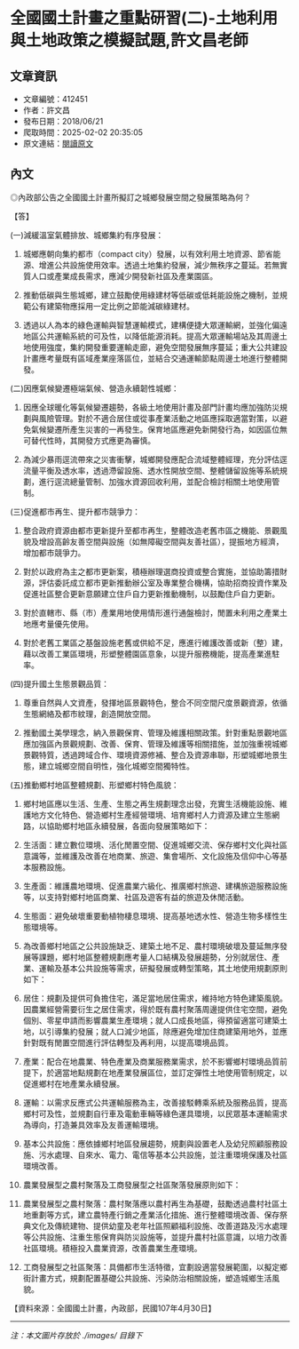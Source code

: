 # 全國國土計畫之重點研習(二)-土地利用與土地政策之模擬試題,許文昌老師

## 文章資訊
- 文章編號：412451
- 作者：許文昌
- 發布日期：2018/06/21
- 爬取時間：2025-02-02 20:35:05
- 原文連結：[閱讀原文](https://real-estate.get.com.tw/Columns/detail.aspx?no=412451)

## 內文
◎內政部公告之全國國土計畫所擬訂之城鄉發展空間之發展策略為何？

【答】

(一)減緩溫室氣體排放、城鄉集約有序發展：

1. 城鄉應朝向集約都市（compact city）發展，以有效利用土地資源、節省能源、增進公共設施使用效率。透過土地集約發展，減少無秩序之蔓延。若無實質人口或產業成長需求，應減少開發新社區及產業園區。

2. 推動低碳與生態城鄉，建立鼓勵使用綠建材等低碳或低耗能設施之機制，並規範公有建築物應採用一定比例之節能減碳綠建材。

3. 透過以人為本的綠色運輸與智慧運輸模式，建構便捷大眾運輸網，並強化偏遠地區公共運輸系統的可及性，以降低能源消耗。提高大眾運輸場站及其周邊土地使用強度，集約開發重要運輸走廊，避免空間發展無序蔓延；重大公共建設計畫應考量既有區域產業座落區位，並結合交通運輸節點周邊土地進行整體開發。

(二)因應氣候變遷極端氣候、營造永續韌性城鄉：

1. 因應全球暖化等氣候變遷趨勢，各級土地使用計畫及部門計畫均應加強防災規劃與風險管理。對於不適合居住或從事產業活動之地區應採取適當對策，以避免氣候變遷所產生災害的一再發生。保育地區應避免新開發行為，如因區位無可替代性時，其開發方式應更為審慎。

2. 為減少暴雨逕流帶來之災害衝擊，城鄉開發應配合流域整體經理，充分評估逕流量平衡及透水率，透過滯留設施、透水性開放空間、整體儲留設施等系統規劃，進行逕流總量管制、加強水資源回收利用，並配合檢討相關土地使用管制。

(三)促進都市再生、提升都市競爭力：

1. 整合政府資源由都市更新提升至都市再生，整體改造老舊市區之機能、景觀風貌及增設高齡友善空間與設施（如無障礙空間與友善社區），提振地方經濟，增加都市競爭力。

2. 對於以政府為主之都市更新案，積極辦理選商投資或整合實施，並協助籌措財源，評估委託成立都市更新推動辦公室及專業整合機構，協助招商投資作業及促進社區整合更新意願建立住戶自力更新推動機制，以鼓勵住戶自力更新。

3. 對於直轄市、縣（市）產業用地使用情形進行通盤檢討，閒置未利用之產業土地應考量優先使用。

4. 對於老舊工業區之基盤設施老舊或供給不足，應進行維護改善或新（整）建，藉以改善工業區環境，形塑整體園區意象，以提升服務機能，提高產業進駐率。

(四)提升國土生態景觀品質：

1. 尊重自然與人文資產，發揮地區景觀特色，整合不同空間尺度景觀資源，依循生態網絡及都市紋理，創造開放空間。

2. 推動國土美學理念，納入景觀保育、管理及維護相關政策。針對重點景觀地區應加強區內景觀規劃、改善、保育、管理及維護等相關措施，並加強重視城鄉景觀特質，透過跨域合作、環境資源修補、整合及資源串聯，形塑城鄉地景生態，建立城鄉空間自明性，強化城鄉空間獨特性。

(五)推動鄉村地區整體規劃、形塑鄉村特色風貌：

1. 鄉村地區應以生活、生產、生態之再生規劃理念出發，充實生活機能設施、維護地方文化特色、營造鄉村生產經營環境、培育鄉村人力資源及建立生態網路，以協助鄉村地區永續發展，各面向發展策略如下：

1. 生活面：建立數位環境、活化閒置空間、促進城鄉交流、保存鄉村文化與社區意識等，並維護及改善在地商業、旅遊、集會場所、文化設施及信仰中心等基本服務設施。

2. 生產面：維護農地環境、促進農業六級化、推廣鄉村旅遊、建構旅遊服務設施等，以支持對鄉村地區商業、社區及遊客有益的旅遊及休閒活動。

3. 生態面：避免破壞重要動植物棲息環境、提高基地透水性、營造生物多樣性生態環境等。

2. 為改善鄉村地區之公共設施缺乏、建築土地不足、農村環境破壞及蔓延無序發展等課題，鄉村地區整體規劃應考量人口結構及發展趨勢，分別就居住、產業、運輸及基本公共設施等需求，研擬發展或轉型策略，其土地使用規劃原則如下：

1. 居住：規劃及提供可負擔住宅，滿足當地居住需求，維持地方特色建築風貌。因農業經營需要衍生之居住需求，得於既有農村聚落周邊提供住宅空間，避免個別、零星申請而影響農業生產環境；就人口成長地區，得預留適當可建築土地，以引導集約發展；就人口減少地區，除應避免增加住商建築用地外，並應針對既有閒置空間進行評估轉型及再利用，以提高環境品質。

2. 產業：配合在地農業、特色產業及商業服務業需求，於不影響鄉村環境品質前提下，於適當地點規劃在地產業發展區位，並訂定彈性土地使用管制規定，以促進鄉村在地產業永續發展。

3. 運輸：以需求反應式公共運輸服務為主，改善接駁轉乘系統及服務品質，提高鄉村可及性，並規劃自行車及電動車輛等綠色運具環境，以民眾基本運輸需求為導向，打造兼具效率及友善運輸環境。

4. 基本公共設施：應依據鄉村地區發展趨勢，規劃與設置老人及幼兒照顧服務設施、污水處理、自來水、電力、電信等基本公共設施，並注重環境保護及社區環境改善。

3. 農業發展型之農村聚落及工商發展型之社區聚落發展原則如下：

1. 農業發展型之農村聚落：農村聚落應以農村再生為基礎，鼓勵透過農村社區土地重劃等方式，建立農特產行銷之產業活化措施、進行整體環境改善、保存祭典文化及傳統建物、提供幼童及老年社區照顧福利設施、改善道路及污水處理等公共設施、注重生態保育與防災設施等，並提升農村社區意識，以培力改善社區環境。積極投入農業資源，改善農業生產環境。

2. 工商發展型之社區聚落：具備都市生活特徵，宜劃設適當發展範圍，以擬定鄉街計畫方式，規劃配置基礎公共設施、污染防治相關設施，塑造城鄉生活風貌。

【資料來源：全國國土計畫，內政部，民國107年4月30日】

---
*注：本文圖片存放於 ./images/ 目錄下*
